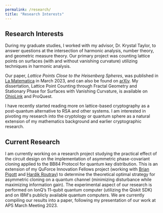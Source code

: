 ```yaml
---
permalink: /research/
title: "Research Interests"
---
```



## Research Interests

During my graduate studies, I worked with my advisor, Dr. Krystal Taylor, to answer questions at the intersection of harmonic analysis, number theory, and geometric measure theory. Our primary project was counting lattice points on surfaces (with and without vanishing curvature) utilizing techniques in harmonic analysis.

Our paper,  _Lattice Points Close to the Heisenberg Spheres_, was published in [La Matematica](https://doi.org/10.1007/s44007-022-00040-z) in March 2023, and can also be found on [arXiv](https://doi.org/10.48550/arXiv.2205.02163). My dissertation, Lattice Point Counting through Fractal Geometry and Stationary Phase for Surfaces with Vanishing Curvature, is available on [OhioLink](http://rave.ohiolink.edu/etdc/view?acc_num=osu1658269573881902) and ProQuest.

I have recently started reading more on lattice-based cryptography as a post-quantum alternative to RSA and other systems. I am interested in pivoting my research into the cryptology or quantum sphere as a natural extension of my mathematics background and earlier cryptographic research.


## Current Research

I am currently working on a research project studying the practical effect of the circuit design on the implementation of asymmetric phase-covariant cloning applied to the BB84 Protocol for quantum key distribution. This is an extension of my QuForce Innovation Fellows project (working with [Brian Pigott](https://pigottb.github.io/) and [Hardik Routray](https://www.linkedin.com/in/hardikroutray/)) to determine the theoretical optimal strategy for asymmetric cloning on a quantum channel (minimizing disturbance while maximizing information gain). The experimental aspect of our research is performed on IonQ’s 11-qubit quantum computer (utilizing the Qiskit SDK) and on IBM's publicly available quantum computers. We are currently compiling our results into a paper, following my presentation of our work at APS March Meeting 2023. 

